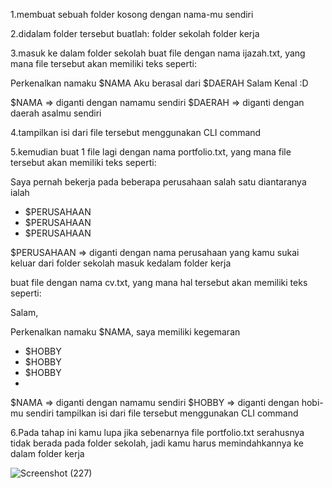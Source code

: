 1.membuat sebuah folder kosong dengan nama-mu sendiri

2.didalam folder tersebut buatlah:
folder sekolah
folder kerja

3.masuk ke dalam folder sekolah
buat file dengan nama ijazah.txt, yang mana file tersebut akan memiliki teks seperti:

Perkenalkan namaku $NAMA
Aku berasal dari $DAERAH
Salam Kenal :D

$NAMA ⇒ diganti dengan namamu sendiri
$DAERAH ⇒ diganti dengan daerah asalmu sendiri

4.tampilkan isi dari file tersebut menggunakan CLI command

5.kemudian buat 1 file lagi dengan nama portfolio.txt, yang mana file tersebut akan memiliki teks seperti:

Saya pernah bekerja pada beberapa perusahaan salah satu 
diantaranya ialah
- $PERUSAHAAN
- $PERUSAHAAN
- $PERUSAHAAN

$PERUSAHAAN ⇒ diganti dengan nama perusahaan yang kamu sukai
keluar dari folder sekolah
masuk kedalam folder kerja

buat file dengan nama cv.txt, yang mana hal tersebut akan memiliki teks seperti:

Salam,

Perkenalkan namaku $NAMA, saya memiliki kegemaran
- $HOBBY
- $HOBBY
- $HOBBY
-
$NAMA ⇒ diganti dengan namamu sendiri
$HOBBY ⇒ diganti dengan hobi-mu sendiri
tampilkan isi dari file tersebut menggunakan CLI command

6.Pada tahap ini kamu lupa jika sebenarnya file portfolio.txt serahusnya tidak berada pada folder sekolah, jadi kamu harus memindahkannya ke dalam folder kerja

![Screenshot (227)](https://user-images.githubusercontent.com/108166801/182094895-8063f920-35bc-4b49-820e-af9f42323f8f.png)

